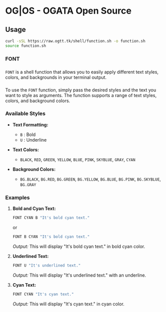 # OG|OS - OGATA Open Source

## Usage

```bash
curl -sSL https://raw.ogtt.tk/shell/function.sh -o function.sh
source function.sh
```

### FONT

###
`FONT` is a shell function that allows you to easily apply different text styles, colors, and backgrounds in your terminal output.

###
To use the `FONT` function, simply pass the desired styles and the text you want to style as arguments. The function supports a range of text styles, colors, and background colors.

### Available Styles

- **Text Formatting:**
  - `B` : Bold
  - `U` : Underline

- **Text Colors:**
  - `BLACK`, `RED`, `GREEN`, `YELLOW`, `BLUE`, `PINK`, `SKYBLUE`, `GRAY`, `CYAN`

- **Background Colors:**
  - `BG.BLACK`, `BG.RED`, `BG.GREEN`, `BG.YELLOW`, `BG.BLUE`, `BG.PINK`, `BG.SKYBLUE`, `BG.GRAY`

### Examples

1. **Bold and Cyan Text:**

    ```bash
    FONT CYAN B "It's bold cyan text."
    ```
    or
    ```bash
    FONT B CYAN "It's bold cyan text."
    ```
    *Output:* This will display "It's bold cyan text." in bold cyan color.

2. **Underlined Text:**

    ```bash
    FONT U "It's underlined text."
    ```
    *Output:* This will display "It's underlined text." with an underline.

3. **Cyan Text:**

    ```bash
    FONT CYAN "It's cyan text."
    ```
    *Output:* This will display "It's cyan text." in cyan color.